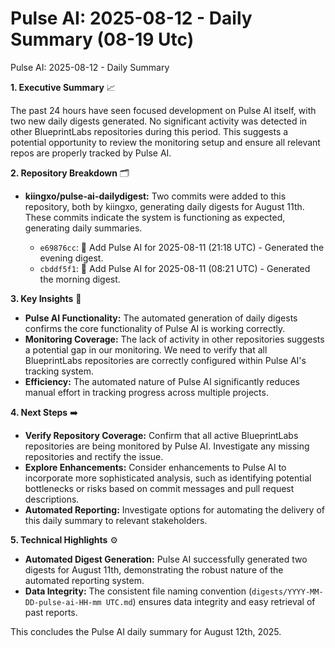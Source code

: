 # Pulse AI: 2025-08-12 - Daily Summary (08-19 Utc)

Pulse AI: 2025-08-12 - Daily Summary

**1. Executive Summary** 📈

The past 24 hours have seen focused development on Pulse AI itself, with two new daily digests generated.  No significant activity was detected in other BlueprintLabs repositories during this period. This suggests a potential opportunity to review the monitoring setup and ensure all relevant repos are properly tracked by Pulse AI.

**2. Repository Breakdown** 🗂️

* **kiingxo/pulse-ai-dailydigest:**  Two commits were added to this repository, both by kiingxo, generating daily digests for August 11th. These commits indicate the system is functioning as expected, generating daily summaries.

    * `e69876cc`:  🤖 Add Pulse AI for 2025-08-11 (21:18 UTC) -  Generated the evening digest.
    * `cbddf5f1`: 🤖 Add Pulse AI for 2025-08-11 (08:21 UTC) - Generated the morning digest.

**3. Key Insights** 🤔

* **Pulse AI Functionality:** The automated generation of daily digests confirms the core functionality of Pulse AI is working correctly.
* **Monitoring Coverage:** The lack of activity in other repositories suggests a potential gap in our monitoring.  We need to verify that all BlueprintLabs repositories are correctly configured within Pulse AI's tracking system.
* **Efficiency:**  The automated nature of Pulse AI significantly reduces manual effort in tracking progress across multiple projects.

**4. Next Steps** ➡️

* **Verify Repository Coverage:**  Confirm that all active BlueprintLabs repositories are being monitored by Pulse AI.  Investigate any missing repositories and rectify the issue.
* **Explore Enhancements:** Consider enhancements to Pulse AI to incorporate more sophisticated analysis, such as identifying potential bottlenecks or risks based on commit messages and pull request descriptions.
* **Automated Reporting:** Investigate options for automating the delivery of this daily summary to relevant stakeholders.

**5. Technical Highlights** ⚙️

* **Automated Digest Generation:** Pulse AI successfully generated two digests for August 11th, demonstrating the robust nature of the automated reporting system.
* **Data Integrity:** The consistent file naming convention (`digests/YYYY-MM-DD-pulse-ai-HH-mm UTC.md`) ensures data integrity and easy retrieval of past reports.


This concludes the Pulse AI daily summary for August 12th, 2025.
